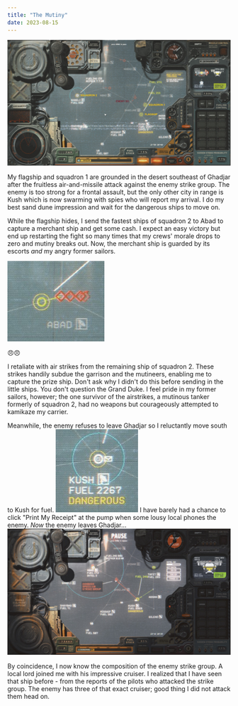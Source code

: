 ```yaml
---
title: "The Mutiny"
date: 2023-08-15
---
```


![Starting Situation](/assets/images/2023-08-15/start.jpg)

My flagship and squadron 1 are grounded in the desert southeast of Ghadjar after the fruitless air-and-missile attack against the enemy strike group. The enemy is too strong for a frontal assault, but the only other city in range is Kush which is now swarming with spies who will report my arrival. I do my best sand dune impression and wait for the dangerous ships to move on.

While the flagship hides, I send the fastest ships of squadron 2 to Abad to capture a merchant ship and get some cash. I expect an easy victory but end up restarting the fight so many times that my crews' morale drops to zero and mutiny breaks out. Now, the merchant ship is guarded by its escorts *and* my angry former sailors.

![Abad Situation](/assets/images/2023-08-15/abad_situation.jpg)

:angry::angry:

I retaliate with air strikes from the remaining ship of squadron 2. These strikes handily subdue the garrison and the mutineers, enabling me to capture the prize ship. Don't ask why I didn't do this before sending in the little ships. You don't question the Grand Duke. I feel pride in my former sailors, however; the one survivor of the airstrikes, a mutinous tanker formerly of squadron 2, had no weapons but courageously attempted to kamikaze my carrier.

Meanwhile, the enemy refuses to leave Ghadjar so I reluctantly move south to Kush for fuel. ![Kush](/assets/images/2023-08-15/kush_dangerous.jpg)
I have barely had a chance to click "Print My Receipt" at the pump when some lousy local phones the enemy. *Now* the enemy leaves Ghadjar...
![Uh oh](/assets/images/2023-08-15/end.jpg)

By coincidence, I now know the composition of the enemy strike group. A local lord joined me with his impressive cruiser. I realized that I have seen that ship before - from the reports of the pilots who attacked the strike group. The enemy has three of that exact cruiser; good thing I did not attack them head on.
